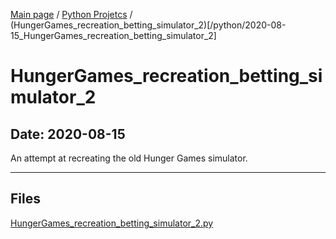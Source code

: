 [Main page](/) / [Python Projetcs](/python) / (HungerGames_recreation_betting_simulator_2)[/python/2020-08-15_HungerGames_recreation_betting_simulator_2]

# HungerGames_recreation_betting_simulator_2

## Date: 2020-08-15

An attempt at recreating the old Hunger Games simulator.

-----

## Files

[HungerGames_recreation_betting_simulator_2.py](HungerGames_recreation_betting_simulator_2.py)